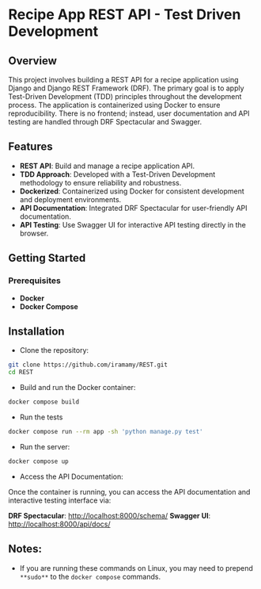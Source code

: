 # Recipe App REST API - Test Driven Development

## Overview

This project involves building a REST API for a recipe application using Django and Django REST Framework (DRF). The primary goal is to apply Test-Driven Development (TDD) principles throughout the development process. The application is containerized using Docker to ensure reproducibility. There is no frontend; instead, user documentation and API testing are handled through DRF Spectacular and Swagger.

## Features

- **REST API**: Build and manage a recipe application API.
- **TDD Approach**: Developed with a Test-Driven Development methodology to ensure reliability and robustness.
- **Dockerized**: Containerized using Docker for consistent development and deployment environments.
- **API Documentation**: Integrated DRF Spectacular for user-friendly API documentation.
- **API Testing**: Use Swagger UI for interactive API testing directly in the browser.

## Getting Started

### Prerequisites

- **Docker**
- **Docker Compose**

## Installation

- Clone the repository:

```bash
git clone https://github.com/iramamy/REST.git
cd REST
```

- Build and run the Docker container:

```bash
docker compose build
```

- Run the tests

```bash
docker compose run --rm app -sh 'python manage.py test'
```

- Run the server:

```bash
docker compose up
```

- Access the API Documentation:

Once the container is running, you can access the API documentation and interactive testing interface via:

**DRF Spectacular**: [http://localhost:8000/schema/](http://localhost:8000/schema/)
**Swagger UI**: [http://localhost:8000/api/docs/](http://localhost:8000/api/docs/)

## Notes:

- If you are running these commands on Linux, you may need to prepend `**sudo**` to the `docker compose` commands.

